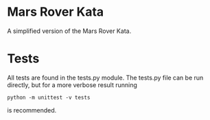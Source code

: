 # Mars Rover Kata

A simplified version of the Mars Rover Kata.

# Tests

All tests are found in the tests.py module.
The tests.py file can be run directly, but for a more verbose result running

```python -m unittest -v tests```

is recommended.
